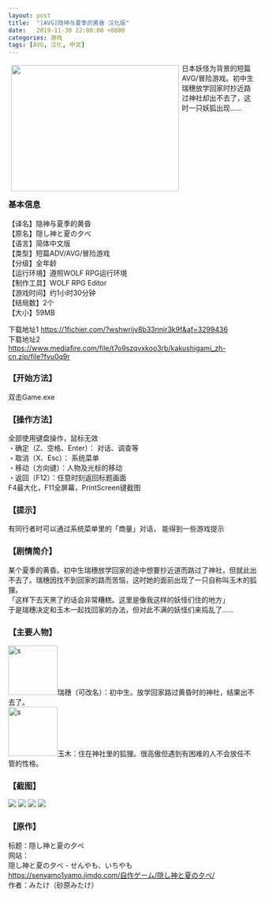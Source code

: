 ```yaml
---
layout: post
title:  "[AVG]隐神与夏季的黄昏 汉化版"
date:   2019-11-30 22:00:00 +0800
categories: 游戏
tags: [AVG, 汉化, 中文]
---
```

<div style="float:left; clear: both;" align="left">
<img align="left" hspace="6" vspace="4" style="margin-bottom:1em" src="https://1fichier.com/?i408dh4p2jtt1obwb6oo&af=3299436" width="340px" height="255px"/>
日本妖怪为背景的短篇AVG/冒险游戏。初中生瑞穗放学回家时抄近路过神社却出不去了，这时一只妖狐出现……
</div>
<!-- more -->

### 基本信息
【译名】隐神与夏季的黄昏  
【原名】隠し神と夏の夕べ  
【语言】简体中文版  
【类型】短篇ADV/AVG/冒险游戏  
【分级】全年龄  
【运行环境】遵照WOLF RPG运行环境  
【制作工具】WOLF RPG Editor  
【游戏时间】约1小时30分钟  
【结局数】2个  
【大小】59MB

下载地址1 <https://1fichier.com/?wshwrijv8b33nnir3k9f&af=3299436>  
下载地址2 <https://www.mediafire.com/file/t7o9szqvxkoo3rb/kakushigami_zh-cn.zip/file?fvu0q9r>  

### 【开始方法】
双击Game.exe

### 【操作方法】
全部使用键盘操作，鼠标无效  
・确定（Z、空格、Enter）： 对话、调查等  
・取消（X、Esc）： 系统菜单  
・移动（方向键）：人物及光标的移动  
・返回（F12）：任意时刻返回标题画面  
F4最大化，F11全屏幕，PrintScreen键截图

### 【提示】
有同行者时可以通过系统菜单里的「商量」对话，
能得到一些游戏提示

### 【剧情简介】
某个夏季的黄昏。初中生瑞穗放学回家的途中想要抄近道而路过了神社，但就此出不去了。瑞穗因找不到回家的路而苦恼，这时她的面前出现了一只自称叫玉木的狐狸。  
「这样下去天黑了的话会非常糟糕。这里是像我这样的妖怪们住的地方」  
于是瑞穗决定和玉木一起找回家的办法，但对此不满的妖怪们来捣乱了……  

### 【主要人物】
<img src="https://1fichier.com/?lrfiitrpqf6oe0h8c4lf&af=3299436" width="100" thight="100" alt="s" />瑞穗（可改名）：初中生。放学回家路过黄昏时的神社，结果出不去了。  
<img src="https://1fichier.com/?osy3l789kqsrokorhneb&af=3299436" width="100" thight="100" alt="s" />玉木：住在神社里的狐狸。很高傲但遇到有困难的人不会放任不管的性格。  

### 【截图】
![](https://1fichier.com/?xgxx0ih7bg4cngtc75uu&af=3299436)
![](https://1fichier.com/?fy9sq86qp78xyn5nzmot&af=3299436)
![](https://1fichier.com/?18txhllaqvyzel0w05gs&af=3299436)
![](https://1fichier.com/?h0evx89z4t5vacc2t0z5&af=3299436)

### 【原作】
标题：隠し神と夏の夕べ  
网站：  
隠し神と夏の夕べ - せんやも、いちやも  
<https://senyamo1yamo.jimdo.com/自作ゲーム/隠し神と夏の夕べ/>  
作者：みたけ（砂原みたけ）  
